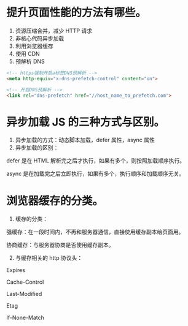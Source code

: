 # 提升页面性能的方法有哪些。

1. 资源压缩合并，减少 HTTP 请求
2. 非核心代码异步加载
3. 利用浏览器缓存
4. 使用 CDN
5. 预解析 DNS

  ```html
  <!-- https强制开启a标签DNS预解析 -->
  <meta http-equiv="x-dns-prefetch-control" content="on">

  <!-- 开启DNS预解析 -->
  <link rel="dns-prefetch" href="//host_name_to_prefetch.com">
  ```

# 异步加载 JS 的三种方式与区别。

1. 异步加载的方式：动态脚本加载，defer 属性，async 属性
2. 异步加载的区别：

  defer 是在 HTML 解析完之后才执行，如果有多个，则按照加载顺序执行。

  async 是在加载完之后立即执行，如果有多个，执行顺序和加载顺序无关。

# 浏览器缓存的分类。

1. 缓存的分类：

  强缓存：在一段时间内，不再和服务器通信，直接使用缓存副本给页面用。

  协商缓存：与服务器协商是否使用缓存副本。

2. 与缓存相关的 http 协议头：

  Expires

  Cache-Control

  Last-Modified

  Etag

  If-None-Match
